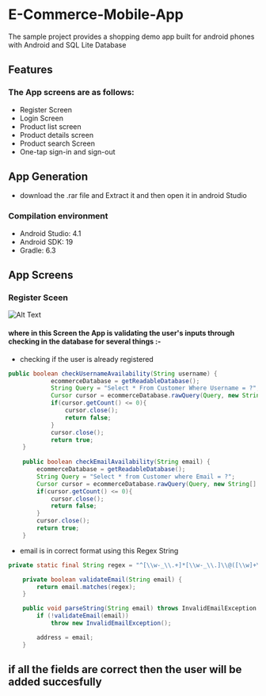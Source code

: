 # E-Commerce-Mobile-App
The sample project provides a shopping demo app built for android phones with Android and SQL Lite Database
## Features
### The App screens are as follows:
* Register Screen 
* Login Screen
* Product list screen
* Product details screen
* Product search Screen
* One-tap sign-in and sign-out
## App Generation
* download the .rar file and Extract it and then open it in android Studio
### Compilation environment
* Android Studio: 4.1
* Android SDK: 19
* Gradle: 6.3
## App Screens 
### Register Sceen
![Alt Text](https://media.giphy.com/media/SHEN9wj3Rnmri8mNB4/giphy.gif)
#### where in this Screen the App is validating the user's inputs through checking in the database for several things :- 
* checking if the user is already registered 
```java
public boolean checkUsernameAvailability(String username) {
            ecommerceDatabase = getReadableDatabase();
            String Query = "Select * From Customer Where Username = ?";
            Cursor cursor = ecommerceDatabase.rawQuery(Query, new String[] {username});
            if(cursor.getCount() <= 0){
                cursor.close();
                return false;
            }
            cursor.close();
            return true;
    }
    
    public boolean checkEmailAvailability(String email) {
        ecommerceDatabase = getReadableDatabase();
        String Query = "Select * from Customer where Email = ?";
        Cursor cursor = ecommerceDatabase.rawQuery(Query, new String[] {email});
        if(cursor.getCount() <= 0){
            cursor.close();
            return false;
        }
        cursor.close();
        return true;
    }
```
* email is in correct format using this Regex String 
```java
private static final String regex = "^[\\w-_\\.+]*[\\w-_\\.]\\@([\\w]+\\.)+[\\w]+[\\w]$";

    private boolean validateEmail(String email) {
        return email.matches(regex);
    }

    public void parseString(String email) throws InvalidEmailException {
        if (!validateEmail(email))
            throw new InvalidEmailException();

        address = email;
    }
 ```
## if all the fields are correct then the user will be added succesfully  

